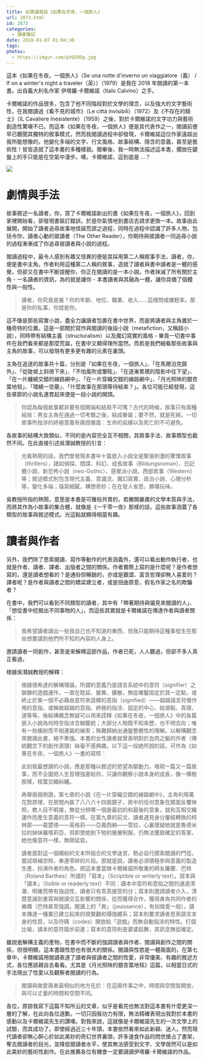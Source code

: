 ```yaml
---
title: 如果讓我談《如果在冬夜，一個旅人》
url: 2873.html
id: 2873
categories:
  - 讀書筆記
date: 2018-01-07 01:04:30
tags:
photos:
  - https://imgur.com/pVQ59Op.jpg
---
```


這本《如果在冬夜，一個旅人》（Se una notte d'inverno un viaggiatore（義） / If on a winter's night a traveler（英））（1979）是我在 2018 年閱讀的第一本書。出自義大利名作家 伊塔羅·卡爾維諾（Italo Calvino）之手。

<!-- more -->

卡爾維諾的作品很多，包含了他不同階段對於文學的理念，以及強大的文字藝術性，在我閱讀過《看不見的城市》（Le città invisibili）（1972）及《不存在的騎士》（IL Cavaliere Inesistente）（1959）之後，對於卡爾維諾的文字功力與藝術創造性驚嘆不已。而這本《如果在冬夜，一個旅人》便是其代表作之一，閱讀前便早已聽聞其獨特的敘事模式，然而我閱讀過程中卻發現，卡爾維諾這位作家遠超出我所能想像的，他變化多端的文字、行文風格、故事結構、隱含的意義，甚至是藝術性！皆皆造就了這本書的多種樣貌。閱畢後，我一時無法描述這本書，擱放在鍵盤上的手只能是在空氣中漫步。噢，卡爾維諾，這到底是 ...？

![](https://imgur.com/FPNVPuf.jpg)

# 劇情與手法

故事敘述一名讀者，你，買了卡爾維諾新出的書《如果在冬夜，一個旅人》，回到家裡開始看，卻發現書裝訂錯誤，於是你氣憤地到書店去請求更換一本。故事由此展開，開始了讀者追尋故事地怪誕荒謬之過程，同時在過程中認識了許多人物，包括令你，讀者心動的彼讀者（The Other Reader），你期待與彼讀者一同追尋小說的過程漸漸成了你追尋彼讀者與小說的過程。

閱讀過程中，最令人感到有趣又怪異的便是其採用第二人稱敘事手法，讀者，你，便是書中主角。作者利用這種第二人稱的敘事，造就了讀者與書中讀者是一體的感覺，但卻又在書中不斷提醒你，你正在閱讀的是一本小說。作者抹滅了所有關於主角 - 一名讀者的資訊，為的就是讓你 - 本書讀者與其融為一體，讓你具備了個體性與一般性。

> 讀者，你究竟是誰？你的年齡、地位、職業、收入……這樣問或嫌輕率。那是你的私事，你就是你。

這不像是那些寫實小說，盡全力讓讀者包裹在書中世界，而是將讀者與主角置於一種奇特的位置。這是一部關於寫作與閱讀的後設小說（metafiction，又稱超小說），同時帶有結構主義（structuralism）以及魔幻寫實的風格 - 畢竟一切書中事件在我們看來都是那麼荒誕，在書中又顯得理所當然。而若是我們細看那些故事與主角的故事，可以發現有更多更有趣的元素在裏頭。

主角在追逐的故事共十篇，分別是「如果在冬夜，一個旅人」、「在馬爾泊克鎮外」、「從陡坡上斜倚下來」、「不怕風吹或暈眩」、「在逐漸累積的陰影中往下望」、「在一片纏繞交錯的線路網中」、「在一片穿織交錯的線路網中」、「月光照映的銀杏葉地毯」、「環繞一空墓」、「什麼故事在那頭等待結束？」。各位可能已經發現，這些章節的小說名連貫起來便是一段小說的開頭。

> 你認為每個故事都非要有個開端和結局不可嗎？古代的時候，故事只有兩種結局：男女主角在通過一切考驗之後，結成眷屬；要不然，就是死掉。一切故事所指涉的終極意義有兩個層面：生命的延續以及死亡的不可避免。

各故事的結構大致類似，不同的是內容完全互不相關，其敘事手法、故事類型也截然不同。在此直接引述吳潛誠教授的引言：

> 光看熱鬧的話，我們會發現本書中十篇嵌入小說全是緊張刺激的驚慄故事（thrillers），諸如偵探、間諜、科幻、成長故事（Bildungsroman）、日記體小說、新恐怖小說（neo-Gothic）、感覺派小說、西部故事（Western）等；敘述模式則包含現代主義、意識流、魔幻寫實、政治小說、心理分析等，變化多端；描寫細膩，構想奇妙；在在發人省思，頗堪玩味。

吳教授所指的熱鬧，意思是本書是可雅俗共賞的，若撇開嚴肅的文學本質與手法，而將其作為小故事的集合體，就像是《一千零一夜》那樣的話，這些故事涵蓋了各類型的故事與敘述模式。光這點就顯得相當有趣。


# 讀者與作者

另外，我們除了思索閱讀、寫作等動作的代表涵義外，還可以看出動作執行者，也就是作者、讀者、譯者、出版者之間的關係。作者實際上寫的是什麼呢？是作者想寫的，還是讀者想看的？是通俗但暢銷的，亦或是艱澀、富含哲理卻無人喜愛的？譯者呢？是作者與讀者之間的橋梁建立者，或是扭曲原意，假名作家之名的欺騙者？

在書中，我們可以看到不同類型的讀者，其中有「帶著期待與偏見來閱讀的人」、「想從書中挖掘出不同事物的人」，而這些其實就是卡爾維諾在傳達作者與讀者關係：

> 我希望讀者讀出一些我自己也不知道的東西，但我只能期待這種事發生在那些想要讀到他們所不知的內容的人身上。

邀請讀者一同創作，甚至是來解釋這部作品，作者已死，人人聽過，但卻不多人真正看過。

根據吳潛誠教授的解釋：

> 根據德希達的解構理論，所謂的意義乃是語言系統中的意符（signifier）之鎖鍊的遊戲運作，一直在耽延、變異、擴散，無從確鑿固定於其一定點，或終止於某一個不必藉由意符來詮釋的意指（signified）——超越語言符徵作用的意指，或稱做超越的意指、終極的指涉、固定的中心、始源點、真理、道等等。後結構概念無疑可以用來詮釋《如果在冬夜，一個旅人》中的各篇嵌入小說為何時空指涉含糊籠統；大部分人物既不知來歷，也不明去向；唯有一些繽紛而不相連屬的線索；殊難歸納出通盤整體性的理解。以解構觀念來閱讀此書，絕不牽強。本書的女性讀者就曾表明對於血肉之軀的作者（傳統觀念下的創作源頭）絲毫不感興趣，以下這一段她所說的話，可作為《如果在冬夜，一個旅人》一書的寫照：
>
> 此刻我最想讀的小說，應是那種以敘述的慾望為驅動力，堆砌一篇又一篇故事，而不企圖把人生哲理強塞給你，只讓你觀察小說本身的成長，像一棵樹那樣，枝葉交織糾纏。
>
> 再舉兩個例證，第七章的小說《在一片穿織交錯的線路網中》，主角利用萬花筒原理，在房間內裝了八八六十四面鏡子，房中的任何意象在鏡面反覆映照，教人目不暇接，無從分辨哪一個是最初的和最後的意象，就和互相交織運作而產生意義的意符一樣。在第九章的前文，讀者遇見身分屢經轉換的柯林那——葛楚德——英格莉——亞鳳西納——雪拉，心裏懷疑她就是魯德米拉的妹妹羅塔莉亞，但即使她剝下牠的層層制服，仍無法獲致確定的答案，她也像意符一樣，無限延宕。
>
> 讀者面對這一個繽紛的文本所組合的文學迷宮，勢必自行摸索閱讀的門徑，嘗試填補空隙，串連零碎的片段。那就是說，讀者必須積極參與意義的製造生產，扮演作者的角色，把這本書當做卡爾維諾所敬重的師友羅蘭．巴特（Roland Barthes）所謂的「寫本」（Scriptible or writerly text）。寫本與「讀本」（lisible or readerly text）不同：讀本中意符和意指之間的通道清澈、明確而帶有強迫性，讀者只有乖乖接受的分；寫本則邀請讀者介入，清楚意識到書寫與閱讀交互影響的關係，從而獲得合作，獲得身為共同作者的樂趣（巴特甚至強調，閱讀上的「爽」（jouissance），有如做愛一般）。讀本傳達一種業已建立起來的現實觀和價值體系；寫本則要求讀者思索語言本身的性質，以及符碼（codes）開放給「遊戲」而無自動指涉的特性。打個比喻，讀本的意符踏步前進；寫本的意符則是婆婆起舞，其訊息無從確定。

雖說是解構主義的產物，在書中而不斷的強調讀者與作者、閱讀與創作之間的關係，但很明顯，這本書跟性慾也有很大的關係。閱讀與性慾是一體兩面的，在第七章中，卡爾維諾用閱讀表達了讀者與彼讀者之間的性愛，非常優美、有趣的敘述方式，各位應該親自去看看。尤其是《月光照映的銀杏葉地毯》這篇，以相當日式的手法現出了性愛以及觀察者閱讀的行為。

> 閱讀與做愛兩者最相似的地方在於：在這兩件事之中，時間與空間皆開放，與可以丈量的時間和空間不同。


各位，原諒我寫下這篇不知所云的文章，似乎是看完也無法對這本書有什麼更深一層的了解，在此向各位道歉。一切只因我功力有限，無法精確表現出我對於本書的感動以及卡爾維諾先生的讚嘆。對我來說，這就像是卡爾維諾先生的一次文學上的試驗，而其成功了。即使經過近三十年頭，本書依然看來如此新穎、迷人。然而現代讀者卻無心醉心於如此美妙的奇幻世界裏頭，許多速食作品的問世搶占了書架，奪去閱讀者的目光，並降低閱讀者水平，使其無法感受到文字、文學居然可以是如此美妙的藝術性創作。在此推薦各位有機會一定要讀讀伊塔羅·卡爾維諾的作品。